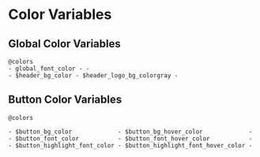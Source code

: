 Color Variables
===============

## Global Color Variables

```
@colors
- global_font_color - -
- $header_bg_color - $header_logo_bg_colorgray -
```

## Button Color Variables

```
@colors

- $button_bg_color             - $button_bg_hover_color             -
- $button_font_color           - $button_font_hover_color           -
- $button_highlight_font_color - $button_highlight_font_hover_color -
```
